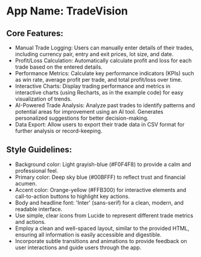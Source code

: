 # **App Name**: TradeVision

## Core Features:

- Manual Trade Logging: Users can manually enter details of their trades, including currency pair, entry and exit prices, lot size, and date.
- Profit/Loss Calculation: Automatically calculate profit and loss for each trade based on the entered details.
- Performance Metrics: Calculate key performance indicators (KPIs) such as win rate, average profit per trade, and total profit/loss over time.
- Interactive Charts: Display trading performance and metrics in interactive charts (using Recharts, as in the example code) for easy visualization of trends.
- AI-Powered Trade Analysis: Analyze past trades to identify patterns and potential areas for improvement using an AI tool. Generates personalized suggestions for better decision-making.
- Data Export: Allow users to export their trade data in CSV format for further analysis or record-keeping.

## Style Guidelines:

- Background color: Light grayish-blue (#F0F4F8) to provide a calm and professional feel.
- Primary color: Deep sky blue (#00BFFF) to reflect trust and financial acumen.
- Accent color: Orange-yellow (#FFB300) for interactive elements and call-to-action buttons to highlight key actions.
- Body and headline font: 'Inter' (sans-serif) for a clean, modern, and readable interface.
- Use simple, clear icons from Lucide to represent different trade metrics and actions.
- Employ a clean and well-spaced layout, similar to the provided HTML, ensuring all information is easily accessible and digestible.
- Incorporate subtle transitions and animations to provide feedback on user interactions and guide users through the app.